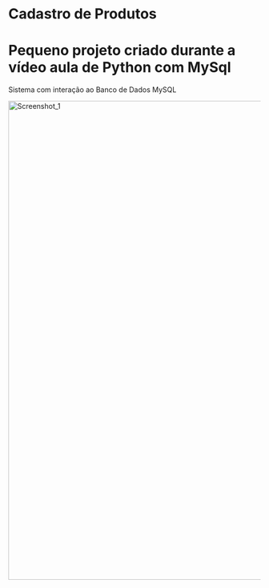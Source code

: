 # Cadastro de Produtos
# Pequeno projeto criado durante a vídeo aula de Python com MySql
 Sistema com interação ao Banco de Dados MySQL

 
<img width="958" alt="Screenshot_1" src="https://github.com/user-attachments/assets/50605863-2709-40ef-968b-f9ddd14e187e" />
